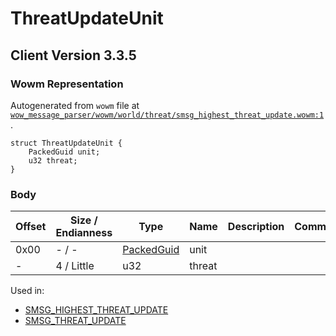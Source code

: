 # ThreatUpdateUnit

## Client Version 3.3.5

### Wowm Representation

Autogenerated from `wowm` file at [`wow_message_parser/wowm/world/threat/smsg_highest_threat_update.wowm:1`](https://github.com/gtker/wow_messages/tree/main/wow_message_parser/wowm/world/threat/smsg_highest_threat_update.wowm#L1).
```rust,ignore
struct ThreatUpdateUnit {
    PackedGuid unit;
    u32 threat;
}
```
### Body

| Offset | Size / Endianness | Type | Name | Description | Comment |
| ------ | ----------------- | ---- | ---- | ----------- | ------- |
| 0x00 | - / - | [PackedGuid](../spec/packed-guid.md) | unit |  |  |
| - | 4 / Little | u32 | threat |  |  |


Used in:
* [SMSG_HIGHEST_THREAT_UPDATE](smsg_highest_threat_update.md)
* [SMSG_THREAT_UPDATE](smsg_threat_update.md)

